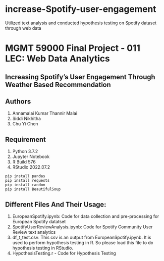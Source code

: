 # increase-Spotify-user-engagement
Utilized text analysis and conducted hypothesis testing on Spotify dataset through web data

# MGMT 59000 Final Project - 011 LEC: Web Data Analytics

## Increasing Spotify’s User Engagement Through Weather Based Recommendation

## Authors
1. Annamalai Kumar Thannir Malai
2. Siddi Nikhitha
3. Chu Yi Chen

## Requirement
1. Python 3.7.2
2. Jupyter Notebook
3. R Build 576
4. RStudio 2022.07.2

````
pip install pandas
pip install requests
pip install random
pip install BeautifulSoup

````
## Different Files And Their Usage:
1. EuropeanSpotify.ipynb: Code for data collection and pre-processing for European Spotify datatset
2. SpotifyUserReviewAnalysis.ipynb: Code for Spotify Community User Review text analytics
3. df_t_test.csv: This csv is an output from EuropeanSpotify.ipynb. It is used to perform hypothesis testing in R. So please load this file to do hypothesis testing in RStudio.
4. HypothesisTesting.r - Code for Hypothesis Testing
 
